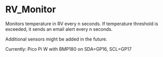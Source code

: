 # RV_Monitor
Monitors temperature in RV every n seconds.  If temperature threshold is exceeded, it sends an email alert every n seconds.

Additional sensors might be added in the future. 

Currently:
Pico Pi W with BMP180 on SDA=GP16, SCL=GP17
